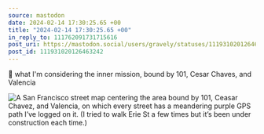 ```yaml
---
source: mastodon
date: 2024-02-14 17:30:25.65 +00
title: "2024-02-14 17:30:25.65 +00"
in_reply_to: 111762091731715616
post_uri: https://mastodon.social/users/gravely/statuses/111931020126463242
post_id: 111931020126463242
---
```

🏁 what I'm considering the inner mission, bound by 101, Cesar Chaves, and Valencia


![A San Francisco street map centering the area bound by 101, Ceasar Chavez, and Valencia, on which every street has a meandering purple GPS path I’ve logged on it. (I tried to walk Erie St a few times but it’s been under construction each time.)](/images/111931019796929014.png)

